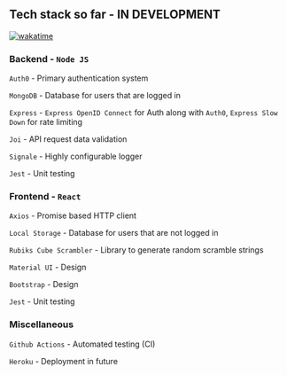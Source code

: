 ## Tech stack so far - **IN DEVELOPMENT**

[![wakatime](https://wakatime.com/badge/github/copbrick/rubixtimer.svg)](https://wakatime.com/badge/github/copbrick/rubixtimer)

### Backend - `Node JS`

`Auth0` - Primary authentication system

`MongoDB` - Database for users that are logged in

`Express` - `Express OpenID Connect` for Auth along with `Auth0`, `Express Slow Down` for rate limiting

`Joi` - API request data validation

`Signale` - Highly configurable logger

`Jest` - Unit testing

### Frontend - `React`

`Axios` - Promise based HTTP client

`Local Storage` - Database for users that are not logged in

`Rubiks Cube Scrambler` - Library to generate random scramble strings 

`Material UI` - Design

`Bootstrap` - Design

`Jest` - Unit testing

### Miscellaneous

`Github Actions` - Automated testing (CI)

`Heroku` - Deployment in future
